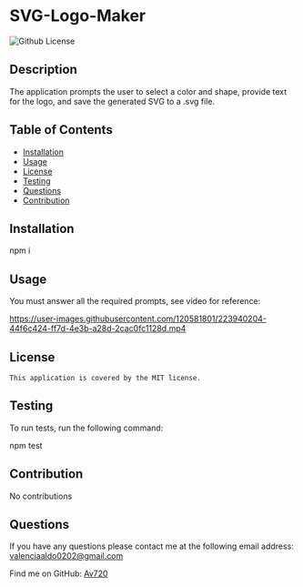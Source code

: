 
  
  # SVG-Logo-Maker


![Github License](https://img.shields.io/badge/license-MIT-red.svg)

## Description 
 The application prompts the user to select a color and shape, provide text for the logo, and save the generated SVG to a .svg file.

## Table of Contents 

- [Installation](#installation)
- [Usage](#usage)
- [License](#license)
- [Testing](#testing)
- [Questions](#questions)
- [Contribution](#contribution)

## Installation 
npm i

## Usage 
You must answer all the required prompts, see video for reference: 



https://user-images.githubusercontent.com/120581801/223940204-44f6c424-ff7d-4e3b-a28d-2cac0fc1128d.mp4



## License
    This application is covered by the MIT license.

## Testing
To run tests, run the following command:

npm test

## Contribution 
No contributions

## Questions 
If you have any questions please contact me at the following email address: valenciaaldo0202@gmail.com



Find me on GitHub: [Av720](Https://github.com/Av720)

